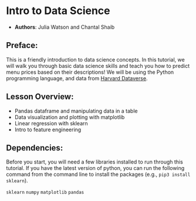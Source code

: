 # Intro to Data Science

 - **Authors**: Julia Watson and Chantal Shaib 

## Preface: ##

This is a friendly introduction to data science concepts. In this tutorial, we will walk you through basic data science skills and teach you how to predict menu prices based on their descriptions! We will be using the Python programming language, and data from [Harvard Dataverse](https://dataverse.harvard.edu/dataset.xhtml?persistentId=doi:10.7910/DVN/QMLCPD).


## Lesson Overview: ##

* Pandas dataframe and manipulating data in a table 
* Data visualization and plotting with matplotlib
* Linear regression with sklearn
* Intro to feature engineering


## Dependencies: ## 
Before you start, you will need a few libraries installed to run through this tutorial. If you have the latest version of python, you can run the following command from the command line to install the packages (e.g., `pip3 install sklearn`). 

  `sklearn`
  `numpy`
  `matplotlib`
  `pandas`

